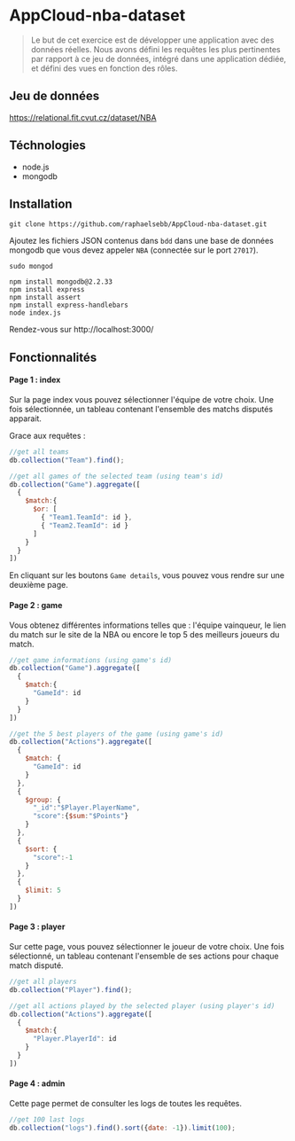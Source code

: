 # AppCloud-nba-dataset

> Le but de cet exercice est de développer une application avec des données réelles. Nous avons défini les requêtes les plus pertinentes par rapport à ce jeu de données, intégré dans une application dédiée, et défini des vues en fonction des rôles.

## Jeu de données

https://relational.fit.cvut.cz/dataset/NBA

## Téchnologies
- node.js
- mongodb

## Installation


```
git clone https://github.com/raphaelsebb/AppCloud-nba-dataset.git
```

Ajoutez les fichiers JSON contenus dans `bdd` dans une base de données mongodb que vous devez appeler `NBA` (connectée sur le port `27017`).

```
sudo mongod
```
```
npm install mongodb@2.2.33
npm install express
npm install assert
npm install express-handlebars
node index.js
```

Rendez-vous sur http://localhost:3000/

## Fonctionnalités

#### Page 1 : index

Sur la page index vous pouvez sélectionner l'équipe de votre choix.
Une fois sélectionnée, un tableau contenant l'ensemble des matchs disputés apparait.

Grace aux requêtes :

```javascript
//get all teams
db.collection("Team").find();

//get all games of the selected team (using team's id)
db.collection("Game").aggregate([
  {
    $match:{
      $or: [
        { "Team1.TeamId": id },
        { "Team2.TeamId": id }
      ]
    }
  }
])
```

En cliquant sur les boutons `Game details`, vous pouvez vous rendre sur une deuxième page.

#### Page 2 : game


 Vous obtenez différentes informations telles que : l'équipe vainqueur, le lien du match sur le site de la NBA ou encore le top 5 des meilleurs joueurs du match.

```javascript
//get game informations (using game's id)
db.collection("Game").aggregate([
  {
    $match:{
      "GameId": id
    }
  }
])

//get the 5 best players of the game (using game's id)
db.collection("Actions").aggregate([
  {
    $match: {
      "GameId": id
    }
  },
  { 
    $group: { 
      "_id":"$Player.PlayerName", 
      "score":{$sum:"$Points"} 
    } 
  },  
  { 
    $sort: { 
      "score":-1 
    } 
  },  
  { 
    $limit: 5
  }
])
```
#### Page 3 : player

Sur cette page, vous pouvez sélectionner le joueur de votre choix.
Une fois sélectionné, un tableau contenant l'ensemble de ses actions pour chaque match disputé.

```javascript
//get all players
db.collection("Player").find();

//get all actions played by the selected player (using player's id)
db.collection("Actions").aggregate([
  {
    $match:{
      "Player.PlayerId": id
    }
  }
])
```

#### Page 4 : admin

Cette page permet de consulter les logs de toutes les requêtes.

```javascript
//get 100 last logs
db.collection("logs").find().sort({date: -1}).limit(100);
```
